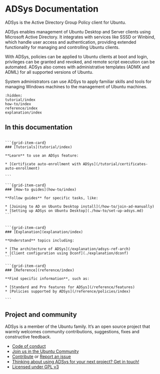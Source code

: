 # ADSys Documentation

ADSys is the Active Directory Group Policy client for Ubuntu.

ADSys enables management of Ubuntu Desktop and Server clients using Microsoft Active Directory. It integrates with services like SSSD or Winbind, which handle user access and authentication, providing extended functionality for managing and controlling Ubuntu clients.

With ADSys, policies can be applied to Ubuntu clients at boot and login, privileges can be granted and revoked, and remote script execution can be automated. ADSys also comes with administrative templates (ADMX and ADML) for all supported versions of Ubuntu.

System administrators can use ADSys to apply familiar skills and tools for managing Windows machines to the management of Ubuntu machines.

```{toctree}
:hidden:
tutorial/index
how-to/index
reference/index
explanation/index
```

## In this documentation


````{grid} 1 1 2 2

```{grid-item-card}
### [Tutorials](tutorial/index)

**Learn** to use an ADSys feature:

* [Certificate auto-enrollment with ADSys](/tutorial/certificates-auto-enrollment)

```

```{grid-item-card}
### [How-to guides](how-to/index)

**Follow guides** for specific tasks, like:

* [Joining to AD on Ubuntu Desktop install](/how-to/join-ad-manually)
* [Setting up ADSys on Ubuntu Desktop](./how-to/set-up-adsys.md)
```

````

````{grid} 1 1 2 2

```{grid-item-card}
### [Explanation](explanation/index)

**Understand** topics including:

* [The architecture of ADSys](/explanation/adsys-ref-arch)
* [Client configuration using Dconf](./explanation/dconf)
```

```{grid-item-card}
### [Reference](reference/index)

**Find specific information**, such as:

* [Standard and Pro features for ADSys](/reference/features)
* [Policies supported by ADSys](/reference/policies/index)

```

````

## Project and community

ADSys is a member of the Ubuntu family. It’s an open source project that warmly welcomes community contributions, suggestions, fixes and constructive feedback.

* [Code of conduct](https://ubuntu.com/community/code-of-conduct)
* [Join us in the Ubuntu Community](https://discourse.ubuntu.com/c/desktop/8)
* [Contribute](https://github.com/ubuntu/adsys/blob/main/CONTRIBUTING.md) or [Report an issue](https://github.com/ubuntu/adsys/issues/new)
* [Thinking about using ADSys for your next project? Get in touch!](https://ubuntu.com/contact-us/form?product=generic-contact-us)
* [Licensed under GPL v3](https://github.com/ubuntu/adsys/blob/main/LICENSE)
